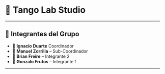 # 📌 Tango Lab Studio  

---

## 👥 Integrantes del Grupo

- 👤 **Ignacio Duarte** Coordinador
- 👤 **Manuel Zorrilla** – Sub-Coordinador
- 👤 **Brian Freire** – Integrante 2
- 👤 **Gonzalo Frutos** – Integrante 1

---

 
